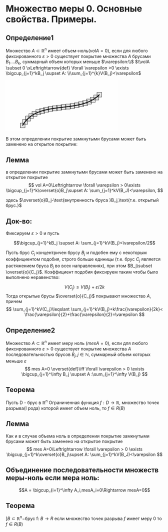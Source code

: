 # Множество меры 0. Основные свойства. Примеры.

## Определение1

Множество $A \subset\mathbb{R}^n$ имеет объем-ноль($vol A=0$), если для любого
фиксированного $\varepsilon>0$ существует покрытие множества $A$ брусами 
$B_1....B_k$, суммарный объем которых меньше $\varepsilon:\\$ 
$\\volA \subset 0 \xLeftrightarrow{def} \forall \varepsilon >0 \exists
\bigcup_{j=1}^kB_j \supset A: \\\sum_{j=1}^{k}V(B_j)<\varepsilon$

![Площадь-ноль гладкой кривой](attachments/Объем-ноль.png)

В этом определении покрытие замкнутыми брусами может быть заменено на открытое
покрытие:

## Лемма

в определении покрытие замкнутыми брусами может быть заменено на открытое
покрытие
$$
vol A=0\Leftrightarrow \forall \varepsilon > 0\exists
\bigcup_{j=1}^k\overset{o}B_j\supset A: \sum_{j=1}^kV(B_J)<\varepsilon,
$$

здесь $\overset{o}B_j-\text{внутренность бруса }B_j,\text{т.е. открытый брус.}$

## Док-во:

Фиксируем $\varepsilon>0$ и пусть

$$\bigcup_{j=1}^kB_j \supset A: \sum_{j=1}^kV(B_j)<\varepsilon/2$$

Пусть брус $C_j$ концентричен брусу $B_j$ и подобен ему с некоторым 
коэффициентом подобия, строго больше единицы (т.е. брус $C_j$ является 
растяжением бруса $B_j$ во всех направлениях), при этом 
$B_j\subset \overset{o}{C_j}$. Коэффициент подобия фиксируем таким чтобы было
выполнено неравенство:

$$V(C_j)\leqslant V(B_j)+\varepsilon/2k$$
Тогда открытые брусы $\overset{o}{C_j}$ покрывают множество $A$, причем
$$
\sum_{j=1}^kV(C_j)\leqslant \sum_{j=1}^kV(B_j)+k\frac{\varepsilon}{2k}<
\frac{\varepsilon}{2}+\frac{\varepsilon}{2}=\varepsilon
$$

## Определение2

Множество $A\subset \mathbb{R}^n$ имеет меру ноль ($mesA=0$), если для любого
фиксированного $\varepsilon > 0$ существует покрытие множества $A$ последовательностью брусов $B_j,j \in \mathbb{N},$ суммарный объем которых меньше $\varepsilon$
$$
mes A=0 \overset{def}\iff \forall \varepsilon > 0 \exists \bigcup_{j=1}^\infty
B_j \supset A :\sum_{j=1}^\infty V(B_j)
$$

## Теорема 

Пусть D - брус  в $\mathbb{R}^n$  Ограниченная функция 
$f:D\rightarrow \mathbb{R},$ множество точек разрыва(I рода) которой имеет объем
ноль, то $f \in R(B)$

## Лемма

Как и в случае объема ноль в определении покрытие замкнутыми брусами может
быть заменено на открытое покрытие
$$
mes A=0\Leftrightarrow \forall \varepsilon > 0
\exists \bigcup_{j=1}^k\overset{o}B_j\supset A:
\sum_{j=1}^kV(B_J)<\varepsilon
$$

## Объединение последовательности множеств меры-ноль если мера ноль:

$$A = \bigcup_{i=1}^\infty A_i,mesA_i=0\Rightarrow mesA=0$$

## Теорема

$]B\subset \mathbb{R}^n-$брус f: $B\rightarrow R$
если множество точек разрыва $f$ имеет меру 0 то $f\in R(B)$
